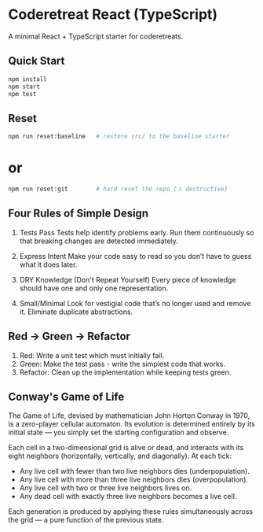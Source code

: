# Coderetreat React (TypeScript)

A minimal React + TypeScript starter for coderetreats.

## Quick Start
```bash
npm install
npm start
npm test
```

## Reset
```bash
npm run reset:baseline   # restore src/ to the baseline starter
```

# or
```bash
npm run reset:git        # hard reset the repo (⚠ destructive)
```

## Four Rules of Simple Design

1. Tests Pass
    Tests help identify problems early. Run them continuously so that breaking changes are detected immediately.

2. Express Intent
    Make your code easy to read so you don’t have to guess what it does later.

3. DRY Knowledge (Don't Repeat Yourself)
    Every piece of knowledge should have one and only one representation.

4. Small/Minimal
    Look for vestigial code that’s no longer used and remove it. Eliminate duplicate abstractions.

## Red -> Green -> Refactor

1. Red: Write a unit test which must initially fail.
2. Green: Make the test pass - write the simplest code that works.
3. Refactor: Clean up the implementation while keeping tests green.

## Conway's Game of Life

The Game of Life, devised by mathematician John Horton Conway in 1970, is a zero-player cellular automaton. Its evolution is determined entirely by its initial state — you simply set the starting configuration and observe.

Each cell in a two-dimensional grid is alive or dead, and interacts with its eight neighbors (horizontally, vertically, and diagonally). At each tick:

- Any live cell with fewer than two live neighbors dies (underpopulation).
- Any live cell with more than three live neighbors dies (overpopulation).
- Any live cell with two or three live neighbors lives on.
- Any dead cell with exactly three live neighbors becomes a live cell.

Each generation is produced by applying these rules simultaneously across the grid — a pure function of the previous state.
